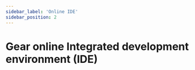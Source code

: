 ```yaml
---
sidebar_label: 'Online IDE'
sidebar_position: 2
---
```


# Gear online Integrated development environment (IDE)
